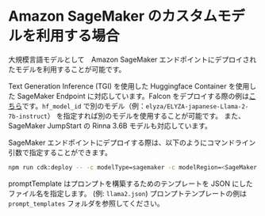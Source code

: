# Amazon SageMaker のカスタムモデルを利用する場合

大規模言語モデルとして　Amazon SageMaker エンドポイントにデプロイされたモデルを利用することが可能です。

Text Generation Inference (TGI) を使用した Huggingface Container を使用した SageMaker Endpoint に対応しています。Falcon をデプロイする際の例は[こちら](https://github.com/aws-samples/sagemaker-hosting/blob/main/GenAI-Hosting/Large-Language-Model-Hosting/LLM-Streaming/Falcon-40b-and-7b/falcon-40b-and-7b-tgi-streaming/falcon-7b-streaming_tgi.ipynb)です。`hf_model_id` で別のモデル（例：`elyza/ELYZA-japanese-Llama-2-7b-instruct`） を指定すれば別のモデルを使用することが可能です。
また、SageMaker JumpStart の Rinna 3.6B モデルも対応しています。

SageMaker エンドポイントにデプロイする際は、以下のようにコマンドライン引数で指定することができます。

```bash
npm run cdk:deploy -- -c modelType=sagemaker -c modelRegion=<SageMaker Endpoint Region> -c modelName=<SageMaker Endpoint Name> -c promptTemplate=<prompt_template_file>
```

promptTemplate はプロンプトを構築するためのテンプレートを JSON にしたファイル名を指定します。 (例: `llama2.json`)
プロンプトテンプレートの例は `prompt_templates` フォルダを参照してください。

